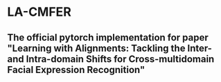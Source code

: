# LA-CMFER
## The official pytorch implementation for paper "Learning with Alignments: Tackling the Inter- and Intra-domain Shifts for Cross-multidomain Facial Expression Recognition"
